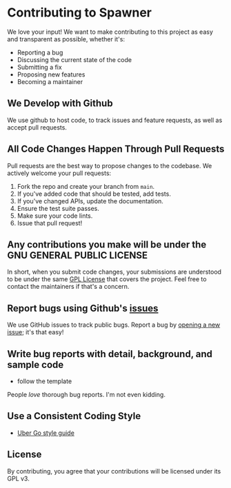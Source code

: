 # Contributing to Spawner
We love your input! We want to make contributing to this project as easy and transparent as possible, whether it's:

- Reporting a bug
- Discussing the current state of the code
- Submitting a fix
- Proposing new features
- Becoming a maintainer

## We Develop with Github
We use github to host code, to track issues and feature requests, as well as accept pull requests.

## All Code Changes Happen Through Pull Requests
Pull requests are the best way to propose changes to the codebase. We actively welcome your pull requests:

1. Fork the repo and create your branch from `main`.
2. If you've added code that should be tested, add tests.
3. If you've changed APIs, update the documentation.
4. Ensure the test suite passes.
5. Make sure your code lints.
6. Issue that pull request!

## Any contributions you make will be under the GNU GENERAL PUBLIC LICENSE
In short, when you submit code changes, your submissions are understood to be under the same [GPL License](https://choosealicense.com/licenses/gpl-3.0/) that covers the project. Feel free to contact the maintainers if that's a concern.

## Report bugs using Github's [issues](https://github.com/NetBook-ai/spawner/issues)
We use GitHub issues to track public bugs. Report a bug by [opening a new issue](); it's that easy!

## Write bug reports with detail, background, and sample code
 - follow the template 

People *love* thorough bug reports. I'm not even kidding.

## Use a Consistent Coding Style

* [Uber Go style guide](https://github.com/uber-go/guide/blob/master/style.md)

## License
By contributing, you agree that your contributions will be licensed under its GPL v3.
